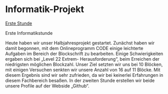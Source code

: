 # Informatik-Projekt

[Erste Stunde](#eins)

<a name="eins"></a>Erste Informatikstunde

Heute haben wir unser Halbjahresprojekt gestartet. Zunächst haben wir damit begonnen, mit dem Onlineprogramm CODE einige leichterte Aufgaben im Bereich der Blockschrift zu bearbeiten. Einige Schwierigkeiten ergaben sich bei „Level 22 Extrem- Herausforderung“, beim Erreichen der niedrigsten möglichen Blockzahl. Unser Ziel setzten wir uns bei 10 Blöcken, mit einigen Versuchen senkten wir unsere Anzahl von 16 auf 11 Blöcke. Mit diesem Ergebnis sind wir sehr zufrieden, da wir bei keinerlei Erfahrungen in diesem Fachbereich besaßen.
In der zweiten Stunde erstellen wir beide unsere Profile auf der Webside „Github“.

